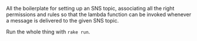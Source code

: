 All the boilerplate for setting up an SNS topic, associating all the right permissions
and rules so that the lambda function can be invoked whenever a message is delivered
to the given SNS topic.

Run the whole thing with `rake run`.
